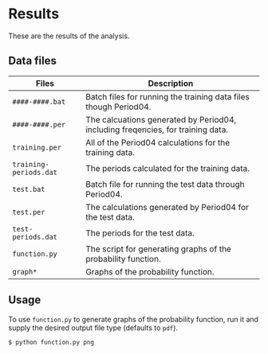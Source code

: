 # Results
These are the results of the analysis.

## Data files
Files                  | Description
-----------------------|------------
`####-####.bat`        | Batch files for running the training data files though Period04.
`####-####.per`        | The calcuations generated by Period04, including freqencies, for training data.
`training.per`         | All of the Period04 calculations for the training data.
`training-periods.dat` | The periods calculated for the training data.
`test.bat`             | Batch file for running the test data through Period04.
`test.per`             | The calculations generated by Period04 for the test data.
`test-periods.dat`     | The periods for the test data.
`function.py`          | The script for generating graphs of the probability function.
`graph*`               | Graphs of the probability function.

## Usage
To use `function.py` to generate graphs of the probability function, run it and supply the desired output file type (defaults to `pdf`).

```
$ python function.py png
```
